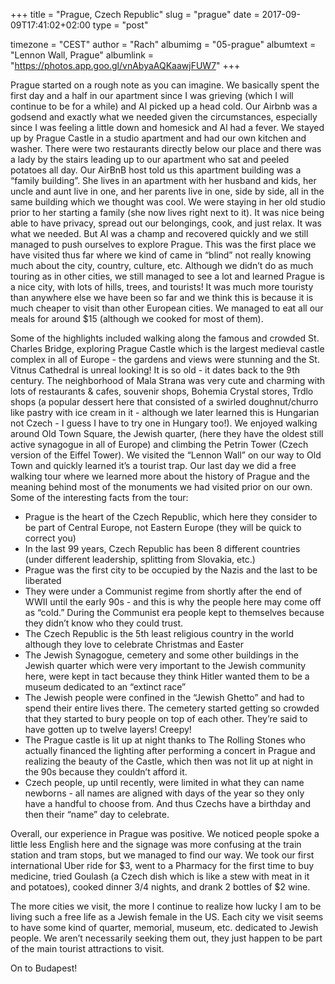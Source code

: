 +++
title = "Prague, Czech Republic"
slug = "prague"
date = 2017-09-09T17:41:02+02:00
type = "post"

timezone = "CEST"
author = "Rach"
albumimg = "05-prague"
albumtext = "Lennon Wall, Prague"
albumlink = "https://photos.app.goo.gl/vnAbyaAQKaawjFUW7"
+++

Prague started on a rough note as you can imagine. We basically spent the first day and a half in our apartment since I was grieving (which I will continue to be for a while) and Al picked up a head cold. Our Airbnb was a godsend and exactly what we needed given the circumstances, especially since I was feeling a little down and homesick and Al had a fever. We stayed up by Prague Castle in a studio apartment and had our own kitchen and washer. There were two restaurants directly below our place and there was a lady by the stairs leading up to our apartment who sat and peeled potatoes all day. Our AirBnB host told us this apartment building was a “family building”. She lives in an apartment with her husband and kids, her uncle and aunt live in one, and her parents live in one, side by side, all in the same building which we thought was cool. We were staying in her old studio prior to her starting a family (she now lives right next to it). It was nice being able to have privacy, spread out our belongings, cook, and just relax. It was what we needed. But Al was a champ and recovered quickly and we still managed to push ourselves to explore Prague. This was the first place we have visited thus far where we kind of came in “blind” not really knowing much about the city, country, culture, etc. Although we didn’t do as much touring as in other cities, we still managed to see a lot and learned Prague is a nice city, with lots of hills, trees, and tourists! It was much more touristy than anywhere else we have been so far and we think this is because it is much cheaper to visit than other European cities. We managed to eat all our meals for around $15 (although we cooked for most of them).

Some of the highlights included walking along the famous and crowded St. Charles Bridge, exploring Prague Castle which is the largest medieval castle complex in all of Europe - the gardens and views were stunning and the St. Vitnus Cathedral is unreal looking! It is so old - it dates back to the 9th century. The neighborhood of Mala Strana was very cute and charming with lots of restaurants & cafes, souvenir shops, Bohemia Crystal stores, Trdlo shops (a popular dessert here that consisted of a swirled doughnut/churro like pastry with ice cream in it - although we later learned this is Hungarian not Czech - I guess I have to try one in Hungary too!). We enjoyed walking around Old Town Square, the Jewish quarter, (here they have the oldest still active synagogue in all of Europe) and climbing the Petrin Tower (Czech version of the Eiffel Tower). We visited the “Lennon Wall” on our way to Old Town and quickly learned it’s a tourist trap. Our last day we did a free walking tour where we learned more about the history of Prague and the meaning behind most of the monuments we had visited prior on our own. Some of the interesting facts from the tour:

  * Prague is the heart of the Czech Republic, which here they consider to be part of Central Europe, not Eastern Europe (they will be quick to correct you)
  * In the last 99 years, Czech Republic has been 8 different countries (under different leadership, splitting from Slovakia, etc.)
  * Prague was the first city to be occupied by the Nazis and the last to be liberated
  * They were under a Communist regime from shortly after the end of WWII until the early 90s - and this is why the people here may come off as “cold.” During the Communist era people kept to themselves because they didn’t know who they could trust.
  * The Czech Republic is the 5th least religious country in the world although they love to celebrate Christmas and Easter
  * The Jewish Synagogue, cemetery and some other buildings in the Jewish quarter which were very important to the Jewish community here, were kept in tact because they think Hitler wanted them to be a museum dedicated to an “extinct race”
  * The Jewish people were confined in the “Jewish Ghetto” and had to spend their entire lives there. The cemetery started getting so crowded that they started to bury people on top of each other. They’re said to have gotten up to twelve layers! Creepy!
  * The Prague castle is lit up at night thanks to The Rolling Stones who actually financed the lighting after performing a concert in Prague and realizing the beauty of the Castle, which then was not lit up at night in the 90s because they couldn’t afford it.
  * Czech people, up until recently, were limited in what they can name newborns - all names are aligned with days of the year so they only have a handful to choose from. And thus Czechs have a birthday and then their “name” day to celebrate.

Overall, our experience in Prague was positive. We noticed people spoke a little less English here and the signage was more confusing at the train station and tram stops, but we managed to find our way. We took our first international Uber ride for $3, went to a Pharmacy for the first time to buy medicine, tried Goulash (a Czech dish which is like a stew with meat in it and potatoes), cooked dinner 3/4 nights, and drank 2 bottles of $2 wine.

The more cities we visit, the more I continue to realize how lucky I am to be living such a free life as a Jewish female in the US. Each city we visit seems to have some kind of quarter, memorial, museum, etc. dedicated to Jewish people. We aren’t necessarily seeking them out, they just happen to be part of the main tourist attractions to visit.

On to Budapest!
